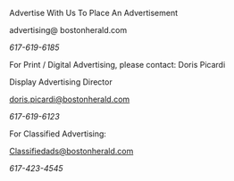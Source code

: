 Advertise With Us To Place An Advertisement

advertising@ bostonherald.com

_617-619-6185_

For Print / Digital Advertising, please contact: Doris Picardi

Display Advertising Director

doris.picardi@bostonherald.com

_617-619-6123_

For Classified Advertising:

Classifiedads@bostonherald.com

_617-423-4545_